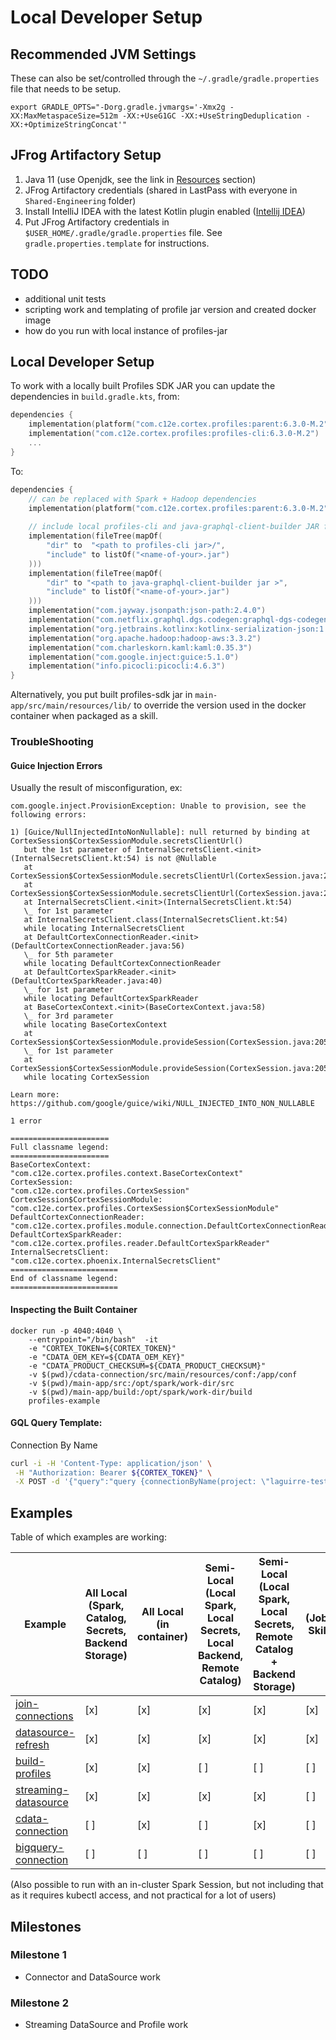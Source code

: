 # Local Developer Setup

## Recommended JVM Settings

These can also be set/controlled through the `~/.gradle/gradle.properties` file that needs to be setup.
```
export GRADLE_OPTS="-Dorg.gradle.jvmargs='-Xmx2g -XX:MaxMetaspaceSize=512m -XX:+UseG1GC -XX:+UseStringDeduplication -XX:+OptimizeStringConcat'"
```

## JFrog Artifactory Setup

1. Java 11 (use Openjdk, see the link in [Resources](#resources) section)
1. JFrog Artifactory credentials (shared in LastPass with everyone in `Shared-Engineering` folder)
1. Install IntelliJ IDEA with the latest Kotlin plugin enabled ([Intellij IDEA](https://www.jetbrains.com/idea/))
1. Put JFrog Artifactory credentials in `$USER_HOME/.gradle/gradle.properties` file. See `gradle.properties.template` for instructions. 

## TODO
* additional unit tests
* scripting work and templating of profile jar version and created docker image
* how do you run with local instance of profiles-jar

## Local Developer Setup

To work with a locally built Profiles SDK JAR you can update the dependencies in `build.gradle.kts`, from:
```kotlin
dependencies {
    implementation(platform("com.c12e.cortex.profiles:parent:6.3.0-M.2"))
    implementation("com.c12e.cortex.profiles:profiles-cli:6.3.0-M.2")
    ...
}
```

To:
```kotlin
dependencies {
    // can be replaced with Spark + Hadoop dependencies
    implementation(platform("com.c12e.cortex.profiles:parent:6.3.0-M.2"))
    
    // include local profiles-cli and java-graphql-client-builder JAR files and dependencies
    implementation(fileTree(mapOf(
        "dir" to  "<path to profiles-cli jar>/",
        "include" to listOf("<name-of-your>.jar")
    )))
    implementation(fileTree(mapOf(
        "dir" to "<path to java-graphql-client-builder jar >",
        "include" to listOf("<name-of-your>.jar")
    )))
    implementation("com.jayway.jsonpath:json-path:2.4.0")
    implementation("com.netflix.graphql.dgs.codegen:graphql-dgs-codegen-client-core:5.1.17")
    implementation("org.jetbrains.kotlinx:kotlinx-serialization-json:1.3.3")
    implementation("org.apache.hadoop:hadoop-aws:3.3.2")
    implementation("com.charleskorn.kaml:kaml:0.35.3")
    implementation("com.google.inject:guice:5.1.0")
    implementation("info.picocli:picocli:4.6.3")
}
```

Alternatively, you put built profiles-sdk jar in `main-app/src/main/resources/lib/` to override the version used in the docker container when packaged as a skill.

### TroubleShooting

#### Guice Injection Errors

Usually the result of misconfiguration, ex:
```
com.google.inject.ProvisionException: Unable to provision, see the following errors:

1) [Guice/NullInjectedIntoNonNullable]: null returned by binding at CortexSession$CortexSessionModule.secretsClientUrl()
   but the 1st parameter of InternalSecretsClient.<init>(InternalSecretsClient.kt:54) is not @Nullable
   at CortexSession$CortexSessionModule.secretsClientUrl(CortexSession.java:224)
   at CortexSession$CortexSessionModule.secretsClientUrl(CortexSession.java:224)
   at InternalSecretsClient.<init>(InternalSecretsClient.kt:54)
   \_ for 1st parameter
   at InternalSecretsClient.class(InternalSecretsClient.kt:54)
   while locating InternalSecretsClient
   at DefaultCortexConnectionReader.<init>(DefaultCortexConnectionReader.java:56)
   \_ for 5th parameter
   while locating DefaultCortexConnectionReader
   at DefaultCortexSparkReader.<init>(DefaultCortexSparkReader.java:40)
   \_ for 1st parameter
   while locating DefaultCortexSparkReader
   at BaseCortexContext.<init>(BaseCortexContext.java:58)
   \_ for 3rd parameter
   while locating BaseCortexContext
   at CortexSession$CortexSessionModule.provideSession(CortexSession.java:205)
   \_ for 1st parameter
   at CortexSession$CortexSessionModule.provideSession(CortexSession.java:205)
   while locating CortexSession

Learn more:
https://github.com/google/guice/wiki/NULL_INJECTED_INTO_NON_NULLABLE

1 error

======================
Full classname legend:
======================
BaseCortexContext:                 "com.c12e.cortex.profiles.context.BaseCortexContext"
CortexSession:                     "com.c12e.cortex.profiles.CortexSession"
CortexSession$CortexSessionModule: "com.c12e.cortex.profiles.CortexSession$CortexSessionModule"
DefaultCortexConnectionReader:     "com.c12e.cortex.profiles.module.connection.DefaultCortexConnectionReader"
DefaultCortexSparkReader:          "com.c12e.cortex.profiles.reader.DefaultCortexSparkReader"
InternalSecretsClient:             "com.c12e.cortex.phoenix.InternalSecretsClient"
========================
End of classname legend:
========================
```

#### Inspecting the Built Container

```
docker run -p 4040:4040 \
    --entrypoint="/bin/bash"  -it
    -e "CORTEX_TOKEN=${CORTEX_TOKEN}" 
    -e "CDATA_OEM_KEY=${CDATA_OEM_KEY}"
    -e "CDATA_PRODUCT_CHECKSUM=${CDATA_PRODUCT_CHECKSUM}"
    -v $(pwd)/cdata-connection/src/main/resources/conf:/app/conf
    -v $(pwd)/main-app/src:/opt/spark/work-dir/src
    -v $(pwd)/main-app/build:/opt/spark/work-dir/build
    profiles-example
```

#### GQL Query Template:

Connection By Name
```bash
curl -i -H 'Content-Type: application/json' \
 -H "Authorization: Bearer ${CORTEX_TOKEN}" \
 -X POST -d '{"query":"query {connectionByName(project: \"laguirre-testi-69257\", name: \"member-base\"){ allowRead allowWrite description name project   { name } title connectionType    contentType    params   { name value } } }","variables":{},"operationName":null}' https://api.dci-dev.dev-eks.insights.ai/fabric/v4/graphql
```

## Examples

Table of which examples are working:

| Example                                         | All Local (Spark, Catalog, Secrets, Backend Storage) | All Local (in container) | Semi-Local (Local Spark, Local Secrets, Local Backend, Remote Catalog) | Semi-Local (Local Spark, Local Secrets, Remote Catalog + Backend Storage) | (Job) Skill |
|-------------------------------------------------|------------------------------------------------------|--------------------------|------------------------------------------------------------------------|---------------------------------------------------------------------------|-------------|
| [join-connections](../join-connections)         | [x]                                                  | [x]                      | [x]                                                                    | [x]                                                                       | [x]         |
| [datasource-refresh](../datasource-refresh)     | [x]                                                  | [x]                      | [x]                                                                    | [x]                                                                       | [x]         |
| [build-profiles](../build-profiles)             | [x]                                                  | [x]                      | [ ]                                                                    | [ ]                                                                       | [ ]         |
| [streaming-datasource](../streaming-datasource) | [x]                                                  | [x]                      | [x]                                                                    | [x]                                                                       | [ ]         |
| [cdata-connection](../cdata-connection)         | [ ]                                                  | [x]                      | [ ]                                                                    | [x]                                                                       | [ ]         |
| [bigquery-connection](../bigquery-connection)   | [ ]                                                  | [ ]                      | [ ]                                                                    | [ ]                                                                       | [ ]         |

(Also possible to run with an in-cluster Spark Session, but not including that as it requires kubectl access, and not practical for a lot of users)

## Milestones

### Milestone 1
* Connector and DataSource work

### Milestone 2
* Streaming DataSource and Profile work
